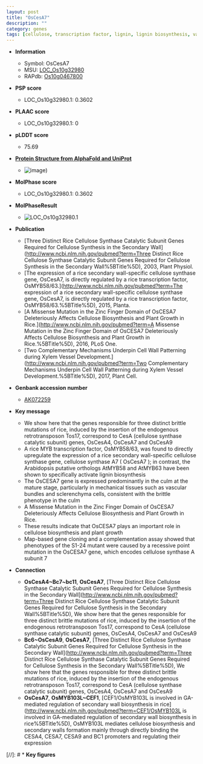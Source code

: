 ```yaml
---
layout: post
title: "OsCesA7"
description: ""
category: genes
tags: [cellulose, transcription factor, lignin, lignin biosynthesis, vascular bundle, growth, culm, zinc, plant growth]
---
```


* **Information**  
    + Symbol: OsCesA7  
    + MSU: [LOC_Os10g32980](http://rice.plantbiology.msu.edu/cgi-bin/ORF_infopage.cgi?orf=LOC_Os10g32980)  
    + RAPdb: [Os10g0467800](http://rapdb.dna.affrc.go.jp/viewer/gbrowse_details/irgsp1?name=Os10g0467800)  

* **PSP score**  
    + LOC_Os10g32980.1: 0.3602 

* **PLAAC score**  
    + LOC_Os10g32980.1: 0 

* **pLDDT score**
    + 75.69

* **[Protein Structure from AlphaFold and UniProt](https://www.uniprot.org/uniprotkb/Q9AV71/entry#structure)**
    + ![image](https://ricepsp.github.io/images/Q9/AF-Q9AV71-F1.png))

* **MolPhase score**
    + LOC_Os10g32980.1: 0.3602

* **MolPhaseResult**
    + ![LOC_Os10g32980.1](https://ricepsp.github.io/pictures/LOC_Os10g/LOC_Os10g32980.1.png)

* **Publication**  
    + [Three Distinct Rice Cellulose Synthase Catalytic Subunit Genes Required for Cellulose Synthesis in the Secondary Wall](http://www.ncbi.nlm.nih.gov/pubmed?term=Three Distinct Rice Cellulose Synthase Catalytic Subunit Genes Required for Cellulose Synthesis in the Secondary Wall%5BTitle%5D), 2003, Plant Physiol.
    + [The expression of a rice secondary wall-specific cellulose synthase gene, OsCesA7, is directly regulated by a rice transcription factor, OsMYB58/63.](http://www.ncbi.nlm.nih.gov/pubmed?term=The expression of a rice secondary wall-specific cellulose synthase gene, OsCesA7, is directly regulated by a rice transcription factor, OsMYB58/63.%5BTitle%5D), 2015, Planta.
    + [A Missense Mutation in the Zinc Finger Domain of OsCESA7 Deleteriously Affects Cellulose Biosynthesis and Plant Growth in Rice.](http://www.ncbi.nlm.nih.gov/pubmed?term=A Missense Mutation in the Zinc Finger Domain of OsCESA7 Deleteriously Affects Cellulose Biosynthesis and Plant Growth in Rice.%5BTitle%5D), 2016, PLoS One.
    + [Two Complementary Mechanisms Underpin Cell Wall Patterning during Xylem Vessel Development.](http://www.ncbi.nlm.nih.gov/pubmed?term=Two Complementary Mechanisms Underpin Cell Wall Patterning during Xylem Vessel Development.%5BTitle%5D), 2017, Plant Cell.

* **Genbank accession number**  
    + [AK072259](http://www.ncbi.nlm.nih.gov/nuccore/AK072259)

* **Key message**  
    + We show here that the genes responsible for three distinct brittle mutations of rice, induced by the insertion of the endogenous retrotransposon Tos17, correspond to CesA (cellulose synthase catalytic subunit) genes, OsCesA4, OsCesA7 and OsCesA9
    + A rice MYB transcription factor, OsMYB58/63, was found to directly upregulate the expression of a rice secondary wall-specific cellulose synthase gene, cellulose synthase A7 ( OsCesA7 ); in contrast, the Arabidopsis putative orthologs AtMYB58 and AtMYB63 have been shown to specifically activate lignin biosynthesis
    + The OsCESA7 gene is expressed predominantly in the culm at the mature stage, particularly in mechanical tissues such as vascular bundles and sclerenchyma cells, consistent with the brittle phenotype in the culm
    + A Missense Mutation in the Zinc Finger Domain of OsCESA7 Deleteriously Affects Cellulose Biosynthesis and Plant Growth in Rice.
    + These results indicate that OsCESA7 plays an important role in cellulose biosynthesis and plant growth
    + Map-based gene cloning and a complementation assay showed that phenotypes of the S1-24 mutant were caused by a recessive point mutation in the OsCESA7 gene, which encodes cellulose synthase A subunit 7

* **Connection**  
    + __OsCesA4~Bc7~bc11__, __OsCesA7__, [Three Distinct Rice Cellulose Synthase Catalytic Subunit Genes Required for Cellulose Synthesis in the Secondary Wall](http://www.ncbi.nlm.nih.gov/pubmed?term=Three Distinct Rice Cellulose Synthase Catalytic Subunit Genes Required for Cellulose Synthesis in the Secondary Wall%5BTitle%5D), We show here that the genes responsible for three distinct brittle mutations of rice, induced by the insertion of the endogenous retrotransposon Tos17, correspond to CesA (cellulose synthase catalytic subunit) genes, OsCesA4, OsCesA7 and OsCesA9
    + __Bc6~OsCesA9__, __OsCesA7__, [Three Distinct Rice Cellulose Synthase Catalytic Subunit Genes Required for Cellulose Synthesis in the Secondary Wall](http://www.ncbi.nlm.nih.gov/pubmed?term=Three Distinct Rice Cellulose Synthase Catalytic Subunit Genes Required for Cellulose Synthesis in the Secondary Wall%5BTitle%5D), We show here that the genes responsible for three distinct brittle mutations of rice, induced by the insertion of the endogenous retrotransposon Tos17, correspond to CesA (cellulose synthase catalytic subunit) genes, OsCesA4, OsCesA7 and OsCesA9
    + __OsCesA7__, __OsMYB103L~CEF1__, [CEF1/OsMYB103L is involved in GA-mediated regulation of secondary wall biosynthesis in rice](http://www.ncbi.nlm.nih.gov/pubmed?term=CEF1/OsMYB103L is involved in GA-mediated regulation of secondary wall biosynthesis in rice%5BTitle%5D), OsMYB103L mediates cellulose biosynthesis and secondary walls formation mainly through directly binding the CESA4, CESA7, CESA9 and BC1 promoters and regulating their expression

[//]: # * **Key figures**  


